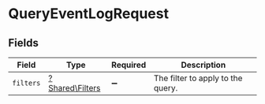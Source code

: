 # QueryEventLogRequest


## Fields

| Field                                             | Type                                              | Required                                          | Description                                       |
| ------------------------------------------------- | ------------------------------------------------- | ------------------------------------------------- | ------------------------------------------------- |
| `filters`                                         | [?Shared\Filters](../../Models/Shared/Filters.md) | :heavy_minus_sign:                                | The filter to apply to the query.                 |